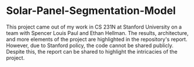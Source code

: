 # Solar-Panel-Segmentation-Model

This project came out of my work in CS 231N at Stanford University on a team with Spencer Louis Paul and Ethan Hellman. The results, architecture, and more elements of the project are highlighted in the repository's report. However, due to Stanford policy, the code cannot be shared publicly. Despite this, the report can be shared to highlight the intricacies of the project.
